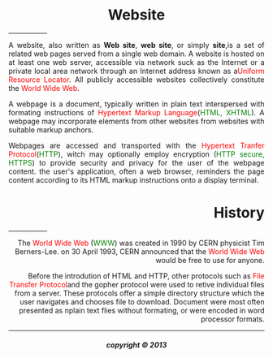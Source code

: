 <!DOCTYPE html>
<html>
    <head>
        <title>Website</title>
    </head>
    <body>
        <h1 align="center"><b>Website</b></h1>
        <hr color="blue" align="center" width="15%"/>
        <p align="justify">A website, also written as <b>Web site</b>, <b>web site</b>, or simply <b>site</b>,is a set of related web pages served from a single web domain. A website is hosted on at least one web server, accessible via network suck as the Internet or a private local area network through an Internet address known as a<font color="red">Uniform Resource Locator</font>. All publicly accessible websites collectively constitute the <font color="red">World Wide Web</font>.</p>
        <p align="justify">A webpage is a document, typically written in plain text interspersed with formating instructions of <font color="red">Hypertext Markup Language</font>(<font color="green">HTML, XHTML</font>). A webpage may incorporate elements from other websites from websites with suitable markup anchors.</p>
        <p align="justify">Webpages are accessed and transported with the <font color="red">Hypertext Tranfer Protocol</font>(<font color="green">HTTP</font>), witch may optionally employ encryption (<font color="green">HTTP secure, HTTPS</font>) to provide security and privacy for the user of the webpage content. the user's application, often a web browser, reminders the page content according to its HTML markup instructions onto a display terminal.</p>
        <h1 align="right"><b>History</b></h1>
        <hr color="blue" align="right" width="15%"/>
        <p align="right">The <font color="red">World Wide Web</font> (<font color="green">WWW</font>) was created in 1990 by CERN physicist Tim Berners-Lee. on 30 April 1993, CERN announced that the <font color="red">World Wide Web</font> would be free to use for anyone.</p>
        <p align="right">Before the introdution of HTML and HTTP, other protocols such as <font color="red">File Transfer Protocol</font>and the gopher protocol were used to retive individual files from a server. These protocols offer a simple directory structure which the user navigates and chooses file to download. Document were most often presented as nplain text flies without formating, or were encoded in word processor formats.</p>
        <hr color="blue"/>
        <h5 align="center">copyright &copy; 2013</h5>
    </body>
</html>

